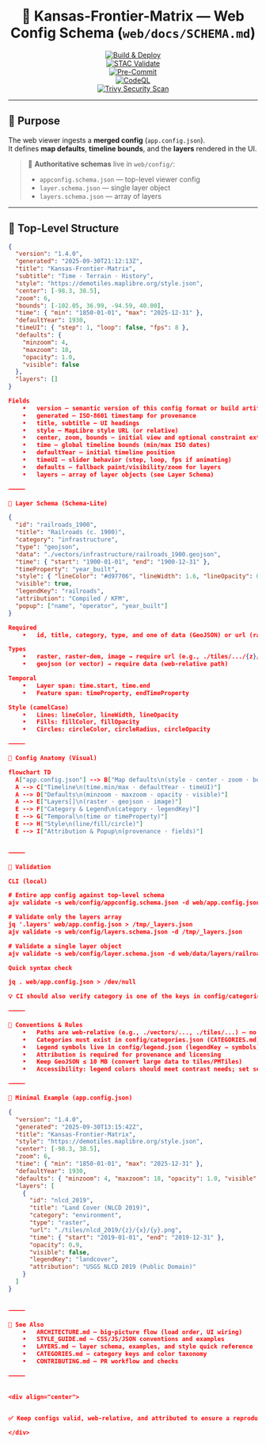 <div align="center">

# 🧬 Kansas-Frontier-Matrix — Web Config Schema (`web/docs/SCHEMA.md`)

[![Build & Deploy](https://github.com/bartytime4life/Kansas-Frontier-Matrix/actions/workflows/site.yml/badge.svg)](../../.github/workflows/site.yml)  
[![STAC Validate](https://github.com/bartytime4life/Kansas-Frontier-Matrix/actions/workflows/stac-validate.yml/badge.svg)](../../.github/workflows/stac-validate.yml)  
[![Pre-Commit](https://github.com/bartytime4life/Kansas-Frontier-Matrix/actions/workflows/pre-commit.yml/badge.svg)](../../.github/workflows/pre-commit.yml)  
[![CodeQL](https://github.com/bartytime4life/Kansas-Frontier-Matrix/actions/workflows/codeql.yml/badge.svg)](../../.github/workflows/codeql.yml)  
[![Trivy Security Scan](https://github.com/bartytime4life/Kansas-Frontier-Matrix/actions/workflows/trivy.yml/badge.svg)](../../.github/workflows/trivy.yml)

</div>

---

## 📖 Purpose

The web viewer ingests a **merged config** (`app.config.json`).  
It defines **map defaults**, **timeline bounds**, and the **layers** rendered in the UI.

> 🔗 **Authoritative schemas** live in `web/config/`:
>
> - `appconfig.schema.json` — top-level viewer config  
> - `layer.schema.json` — single layer object  
> - `layers.schema.json` — array of layers

---

## 🧱 Top-Level Structure

```json
{
  "version": "1.4.0",
  "generated": "2025-09-30T21:12:13Z",
  "title": "Kansas-Frontier-Matrix",
  "subtitle": "Time · Terrain · History",
  "style": "https://demotiles.maplibre.org/style.json",
  "center": [-98.3, 38.5],
  "zoom": 6,
  "bounds": [-102.05, 36.99, -94.59, 40.00],
  "time": { "min": "1850-01-01", "max": "2025-12-31" },
  "defaultYear": 1930,
  "timeUI": { "step": 1, "loop": false, "fps": 8 },
  "defaults": {
    "minzoom": 4,
    "maxzoom": 18,
    "opacity": 1.0,
    "visible": false
  },
  "layers": []
}

Fields
	•	version — semantic version of this config format or build artifact
	•	generated — ISO-8601 timestamp for provenance
	•	title, subtitle — UI headings
	•	style — MapLibre style URL (or relative)
	•	center, zoom, bounds — initial view and optional constraint extent
	•	time — global timeline bounds (min/max ISO dates)
	•	defaultYear — initial timeline position
	•	timeUI — slider behavior (step, loop, fps if animating)
	•	defaults — fallback paint/visibility/zoom for layers
	•	layers — array of layer objects (see Layer Schema)

⸻

🧩 Layer Schema (Schema-Lite)

{
  "id": "railroads_1900",
  "title": "Railroads (c. 1900)",
  "category": "infrastructure",
  "type": "geojson",
  "data": "./vectors/infrastructure/railroads_1900.geojson",
  "time": { "start": "1900-01-01", "end": "1900-12-31" },
  "timeProperty": "year_built",
  "style": { "lineColor": "#d97706", "lineWidth": 1.6, "lineOpacity": 0.95 },
  "visible": true,
  "legendKey": "railroads",
  "attribution": "Compiled / KFM",
  "popup": ["name", "operator", "year_built"]
}

Required
	•	id, title, category, type, and one of data (GeoJSON) or url (raster tiles)

Types
	•	raster, raster-dem, image → require url (e.g., ./tiles/.../{z}/{x}/{y}.png)
	•	geojson (or vector) → require data (web-relative path)

Temporal
	•	Layer span: time.start, time.end
	•	Feature span: timeProperty, endTimeProperty

Style (camelCase)
	•	Lines: lineColor, lineWidth, lineOpacity
	•	Fills: fillColor, fillOpacity
	•	Circles: circleColor, circleRadius, circleOpacity

⸻

🧭 Config Anatomy (Visual)

flowchart TD
  A["app.config.json"] --> B["Map defaults\n(style · center · zoom · bounds)"]
  A --> C["Timeline\n(time.min/max · defaultYear · timeUI)"]
  A --> D["Defaults\n(minzoom · maxzoom · opacity · visible)"]
  A --> E["Layers[]\n(raster · geojson · image)"]
  E --> F["Category & Legend\n(category · legendKey)"]
  E --> G["Temporal\n(time or timeProperty)"]
  E --> H["Style\n(line/fill/circle)"]
  E --> I["Attribution & Popup\n(provenance · fields)"]


⸻

🧪 Validation

CLI (local)

# Entire app config against top-level schema
ajv validate -s web/config/appconfig.schema.json -d web/app.config.json

# Validate only the layers array
jq '.layers' web/app.config.json > /tmp/_layers.json
ajv validate -s web/config/layers.schema.json -d /tmp/_layers.json

# Validate a single layer object
ajv validate -s web/config/layer.schema.json -d web/data/layers/railroads_1900.json

Quick syntax check

jq . web/app.config.json > /dev/null

💡 CI should also verify category is one of the keys in config/categories.json, and that legendKey maps to config/legend.json.symbols.

⸻

📌 Conventions & Rules
	•	Paths are web-relative (e.g., ./vectors/..., ./tiles/...) — no ../ (breaks GitHub Pages)
	•	Categories must exist in config/categories.json (CATEGORIES.md)
	•	Legend symbols live in config/legend.json (legendKey → symbols)
	•	Attribution is required for provenance and licensing
	•	Keep GeoJSON ≤ 10 MB (convert large data to tiles/PMTiles)
	•	Accessibility: legend colors should meet contrast needs; set sensible opacity

⸻

🧷 Minimal Example (app.config.json)

{
  "version": "1.4.0",
  "generated": "2025-09-30T13:15:42Z",
  "title": "Kansas-Frontier-Matrix",
  "style": "https://demotiles.maplibre.org/style.json",
  "center": [-98.3, 38.5],
  "zoom": 6,
  "time": { "min": "1850-01-01", "max": "2025-12-31" },
  "defaultYear": 1930,
  "defaults": { "minzoom": 4, "maxzoom": 18, "opacity": 1.0, "visible": false },
  "layers": [
    {
      "id": "nlcd_2019",
      "title": "Land Cover (NLCD 2019)",
      "category": "environment",
      "type": "raster",
      "url": "./tiles/nlcd_2019/{z}/{x}/{y}.png",
      "time": { "start": "2019-01-01", "end": "2019-12-31" },
      "opacity": 0.9,
      "visible": false,
      "legendKey": "landcover",
      "attribution": "USGS NLCD 2019 (Public Domain)"
    }
  ]
}


⸻

🔗 See Also
	•	ARCHITECTURE.md — big-picture flow (load order, UI wiring)
	•	STYLE_GUIDE.md — CSS/JS/JSON conventions and examples
	•	LAYERS.md — layer schema, examples, and style quick reference
	•	CATEGORIES.md — category keys and color taxonomy
	•	CONTRIBUTING.md — PR workflow and checks

⸻


<div align="center">


✅ Keep configs valid, web-relative, and attributed to ensure a reproducible, accessible viewer.

</div>
```
